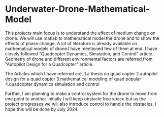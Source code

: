 # Underwater-Drone-Mathematical-Model

This projects main focus is to understand the effect of medium change on drone. We will use matlab to mathematical model the drone and to show the effects of phase change.
A lot of literature is already available on mathematical models of drone.I have mentioned few of them at end. I have closely followed "Quadcopter Dynamics, Simulation, and Control" article.
Geometry of drone and different environmental factors are referred from "Autopilot Design for a Quadcopter" article.

The Articles which I have referred are,
 1.a thesis on quad copter 
 2.autopilot design for a quad copter 
 3.mathematical modeling of quad popular 
 4.quadcopter dynamics simulation and control 

Further, I am planning to make a control system for the drone to move from one point to another initially I will keep obstacle free space but as the project progresses we will also introduce control to handle the obstacles. I hope this will be done by July 2024.


